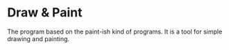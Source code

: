# Draw & Paint
The program based on the paint-ish kind of programs. It is a tool for simple drawing and painting.
